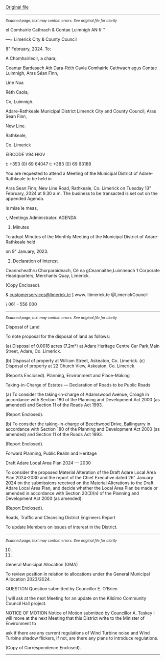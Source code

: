 [Original file](https://www.limerick.ie/sites/default/files/media/documents/2024-02/00-agenda-monthly-meeting-of-municipal-district-of-adare-rathkeale-13th-february-2024.pdf)

---
*<small>Scanned page, text may contain errors. See original file for clarity</small>*  

el Comhairle Cathrach
& Contae Luimnigh
AN fi ™

—= Limerick City
& County Council

8" February, 2024.
To:

A Chomhairleoir, a chara,

Ceantar Bardasach Ath Dara-Réth Cavla
Comhairle Cathwach agus Contae Luimnigh,
Aras Séan Finn,

Line Nua

Réth Caola,

Co, Luimnigh.

Adare-Rathkeale Municipal District
Limenck City and County Council,
Aras Sean Finn,

New Line.

Rathkeale,

Co. Limerick

EIRCODE V94 HKIV

t: +353 (0) 69 64047
t: +383 (0) 69 63188

You are requested to attend a Meeting of the Municipal District of Adare-Rathkeale to be held in

Aras Sean Finn, New Line Road, Rathkeale, Co. Limerick on Tuesday 13" February, 2024 at 9.30
a.m. The business to be transacted is set out on the appended Agenda.

Is mise le meas,

r,
Meetings Administrator.
AGENDA
1. Minutes

To adopt Minutes of the Monthly Meeting of the Municipal District of Adare-Rathkeale held

on 9" January, 2023.

2. Declaration of Interest

Ceanncheathru Chorparaideach, Cé na gCeannaithe,Luimneach 1
Corporate Headquarters, Merchants Quay, Limerick.

(Copy Enclosed).

& customerservices@limerick.te
] www. ltimerick.te
@LimerickCouncil

\ 061 - 556 000


---
*<small>Scanned page, text may contain errors. See original file for clarity</small>*  

Disposal of Land

To note proposal for the disposal of land as follows:

(a) Disposal of 0.0018 acres (7.2m*) at Adare Heritage Centre Car Park,Main Street, Adare,
Co. Limerick.

(b) Disposal of property at William Street, Askeaton, Co. Limerick.
(c) Disposal of property at 22 Church View, Askeaton, Co. Limerick.

(Reports Enclosed).
Planning, Environment and Place-Making

Taking-in-Charge of Estates — Declaration of Roads to be Public Roads

(a) To consider the taking-in-charge of Adamswood Avenue, Croagh in accordance with
Section 180 of the Planning and Development Act 2000 (as amended) and Section 11 of
the Roads Act 1993.

(Report Enclosed).

(b) To consider the taking-in-charge of Beechwood Drive, Ballingarry in accordance with
Section 180 of the Planning and Development Act 2000 (as amended) and Section 11 of
the Roads Act 1993.

(Report Enclosed).

Forward Planning, Public Realm and Heritage

Draft Adare Local Area Plan 2024 — 2030

To consider the proposed Material Alteration of the Draft Adare Local Area Plan 2024-2030
and the report of the Chief Executive dated 26" January 2024 on the submissions received
on the Material Alterations to the Draft Adare Local Area Plan, and decide whether the
Local Area Plan be made or amended in accordance with Section 20(3)(n) of the Planning
and Development Act 2000 (as amended).

(Report Enclosed).

Roads, Traffic and Cleansing
District Engineers Report

To update Members on issues of interest in the District.


---
*<small>Scanned page, text may contain errors. See original file for clarity</small>*  

10.

11.

General Municipal Allocation (GMA)

To review position in relation to allocations under the General Municipal Allocation
2023/2024.

QUESTION
Question submitted by Councillor E. O’Brien

| will ask at the next Meeting for an update on the Kildimo Community Council Hall
project.

NOTICE OF MOTION
Notice of Motion submitted by Councillor A. Teskey
I will move at the next Meeting that this District write to the Minister of Environment to

ask if there are any current regulations of Wind Turbine noise and Wind Turbine shadow
flickers, if not, are there any plans to introduce regulations.

(Copy of Correspondence Enclosed).


---

